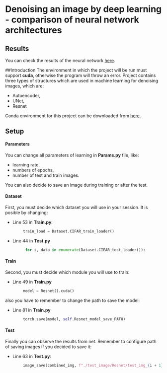 # Denoising an image by deep learning - comparison of neural network architectures
## Results
You can check the results of the neural network [here](https://drive.google.com/file/d/1KY74Q58q1Ef6QwV9gf4DcoKUkSit9oo7/view?usp=sharing).

##Introduction
The environment in which the project will be run must support  **cuda**, otherwise the program will throw an error.
Project contains three types of structures which are used in machine learning for denoising images, which are:
- Autoencoder,
- UNet,
- Resnet

Conda environment for this project can be downloaded from [here](https://drive.google.com/drive/folders/152XI1wCo6CfD2vwqND4denkJqtDSfhFG?usp=sharing "Conda environment").

## Setup
#### Parameters
You can change all parameters of learning in **Params.py** file, like:
- learning rate,
- numbers of epochs,
- number of test and train images.

You can also decide to save an image during training or after the test.
#### Dataset
First, you must decide which dataset you will use in your session. It is posible by changing:
- Line 53 in **Train.py**:
```python
        train_load = Dataset.CIFAR_train_loader()
```
- Line  44 in **Test.py**
```python
         for i, data in enumerate(Dataset.CIFAR_test_loader()):
```

#### Train 
Second, you must decide which module you will use to train:
- Line 49 in **Train.py**
```python
        model = Resnet().cuda()
```

also you have to remember to change the path to save the model:
- Line 81 in **Train.py**
```python
        torch.save(model, self.Resnet_model_save_PATH)
```

#### Test
Finally you can observe the results from net.  Remember to configure path of saving images if you decided to save it:
- Line 63 in **Test.py**:
```python
        image_save(combined_img, f"./test_image/Resnet/test_img_{i + 1}.png")
```



